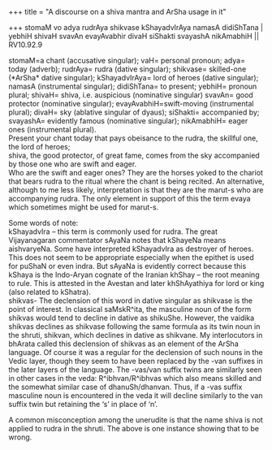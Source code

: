 +++
title = "A discourse on a shiva mantra and ArSha usage in it"

+++
stomaM vo adya rudrAya shikvase kShayadvIrAya namasA didiShTana |  
yebhiH shivaH svavAn evayAvabhir divaH siShakti svayashA nikAmabhiH ||
RV10.92.9

stomaM=a chant (accusative singular); vaH= personal pronoun; adya= today
(adverb); rudrAya= rudra (dative singular); shikvase= skilled-one
(\*ArSha\* dative singular); kShayadvIrAya= lord of heroes (dative
singular); namasA (instrumental singular); didiShTana= to present;
yebhiH= pronoun plural; shivaH= shiva, i.e. auspicious (nominative
singular) svavAn= good protector (nominative singular);
evayAvabhiH=swift-moving (instrumental plural); divaH= sky (ablative
singular of dyaus); siShakti= accompanied by; svayashA= evidently famous
(nominative singular); nikAmabhiH= eager ones (instrumental plural).  
Present your chant today that pays obeisance to the rudra, the skillful
one, the lord of heroes;  
shiva, the good protector, of great fame, comes from the sky accompanied
by those one who are swift and eager.  
Who are the swift and eager ones? They are the horses yoked to the
chariot that bears rudra to the ritual where the chant is being recited.
An alternative, although to me less likely, interpretation is that they
are the marut-s who are accompanying rudra. The only element in support
of this the term evaya which sometimes might be used for marut-s.

Some words of note:  
kShayadvIra – this term is commonly used for rudra. The great
Vijayanagaran commentator sAyaNa notes that kShayeNa means aishvaryeNa.
Some have interpreted kShayadvIra as destroyer of heroes. This does not
seem to be appropriate especially when the epithet is used for puShaN or
even indra. But sAyaNa is evidently correct because this kShaya is the
Indo-Aryan cognate of the Iranian khShay – the root meaning to rule.
This is attested in the Avestan and later khShAyathiya for lord or king
(also related to kShatra).  
shikvas- The declension of this word in dative singular as shikvase is
the point of interest. In classical saMskR^ita, the masculine noun of
the form shikvas would tend to decline in dative as shikuShe. However,
the vaidika shikvas declines as shikvase following the same formula as
its twin noun in the shruti, shikvan, which declines in dative as
shikvane. My interlocutors in bhArata called this declension of shikvas
as an element of the ArSha language. Of course it was a regular for the
declension of such nouns in the Vedic layer, though they seem to have
been replaced by the -van suffixes in the later layers of the language.
The -vas/van suffix twins are similarly seen in other cases in the veda:
R^ibhvan/R^ibhvas which also means skilled and the somewhat similar case
of dhanuSh/dhanvan. Thus, if a -vas suffix masculine noun is encountered
in the veda it will decline similarly to the van suffix twin but
retaining the ‘s’ in place of ‘n’.

A common misconception among the unerudite is that the name shiva is not
applied to rudra in the shruti. The above is one instance showing that
to be wrong.

